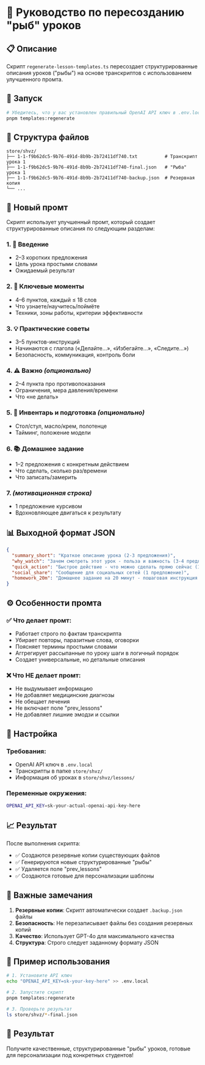 # 🔄 Руководство по пересозданию "рыб" уроков

## 📋 Описание

Скрипт `regenerate-lesson-templates.ts` пересоздает структурированные описания уроков ("рыбы") на основе транскриптов с использованием улучшенного промта.

## 🚀 Запуск

```bash
# Убедитесь, что у вас установлен правильный OpenAI API ключ в .env.local
pnpm templates:regenerate
```

## 📁 Структура файлов

```
store/shvz/
├── 1-1-f9b62dc5-9b76-491d-8b9b-2b72411df740.txt          # Транскрипт урока 1
├── 1-1-f9b62dc5-9b76-491d-8b9b-2b72411df740-final.json   # "Рыба" урока 1
├── 1-1-f9b62dc5-9b76-491d-8b9b-2b72411df740-backup.json  # Резервная копия
└── ...
```

## 🎯 Новый промт

Скрипт использует улучшенный промт, который создает структурированные описания по следующим разделам:

### 1. 👋 **Введение**
- 2–3 коротких предложения
- Цель урока простыми словами
- Ожидаемый результат

### 2. 🔑 **Ключевые моменты**
- 4–6 пунктов, каждый ≤ 18 слов
- Что узнаете/научитесь/поймёте
- Техники, зоны работы, критерии эффективности

### 3. 💡 **Практические советы**
- 3–5 пунктов-инструкций
- Начинаются с глагола («Делайте…», «Избегайте…», «Следите…»)
- Безопасность, коммуникация, контроль боли

### 4. ⚠️ **Важно** *(опционально)*
- 2–4 пункта про противопоказания
- Ограничения, мера давления/времени
- Что «не делать»

### 5. 🧰 **Инвентарь и подготовка** *(опционально)*
- Стол/стул, масло/крем, полотенце
- Тайминг, положение модели

### 6. 📚 **Домашнее задание**
- 1–2 предложения с конкретным действием
- Что сделать, сколько раз/времени
- Что записать/замерить

### 7. _(мотивационная строка)_
- 1 предложение курсивом
- Вдохновляющее двигаться к результату

## 📊 Выходной формат JSON

```json
{
  "summary_short": "Краткое описание урока (2-3 предложения)",
  "why_watch": "Зачем смотреть этот урок - польза и важность (3-4 предложения)",
  "quick_action": "Быстрое действие - что можно сделать прямо сейчас (1-2 предложения)",
  "social_share": "Сообщение для социальных сетей (1 предложение)",
  "homework_20m": "Домашнее задание на 20 минут - пошаговая инструкция (5-7 пунктов)"
}
```

## ⚙️ Особенности промта

### ✅ Что делает промт:
- Работает строго по фактам транскрипта
- Убирает повторы, паразитные слова, оговорки
- Поясняет термины простыми словами
- Аггрегирует рассыпанные по уроку шаги в логичный порядок
- Создает универсальные, но детальные описания

### ❌ Что НЕ делает промт:
- Не выдумывает информацию
- Не добавляет медицинские диагнозы
- Не обещает лечения
- Не включает поле "prev_lessons"
- Не добавляет лишние эмодзи и ссылки

## 🔧 Настройка

### Требования:
- OpenAI API ключ в `.env.local`
- Транскрипты в папке `store/shvz/`
- Информация об уроках в `store/shvz/lessons/`

### Переменные окружения:
```bash
OPENAI_API_KEY=sk-your-actual-openai-api-key-here
```

## 📈 Результат

После выполнения скрипта:
- ✅ Создаются резервные копии существующих файлов
- ✅ Генерируются новые структурированные "рыбы"
- ✅ Удаляется поле "prev_lessons"
- ✅ Создаются готовые для персонализации шаблоны

## 🚨 Важные замечания

1. **Резервные копии**: Скрипт автоматически создает `.backup.json` файлы
2. **Безопасность**: Не перезаписывает файлы без создания резервных копий
3. **Качество**: Использует GPT-4o для максимального качества
4. **Структура**: Строго следует заданному формату JSON

## 📝 Пример использования

```bash
# 1. Установите API ключ
echo "OPENAI_API_KEY=sk-your-key-here" >> .env.local

# 2. Запустите скрипт
pnpm templates:regenerate

# 3. Проверьте результат
ls store/shvz/*-final.json
```

## 🎯 Результат

Получите качественные, структурированные "рыбы" уроков, готовые для персонализации под конкретных студентов!
